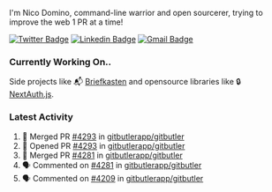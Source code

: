 
I'm Nico Domino, command-line warrior and open sourcerer, trying to improve the web 1 PR at a time!

[![Twitter Badge](https://img.shields.io/badge/-@ndom91-1ca0f1?style=flat-square&labelColor=1ca0f1&logo=twitter&logoColor=white&link=https://twitter.com/ndom91)](https://twitter.com/ndom91) [![Linkedin Badge](https://img.shields.io/badge/-ndom91-blue?style=flat-square&logo=Linkedin&logoColor=white&link=https://www.linkedin.com/in/ndom91/)](https://www.linkedin.com/in/ndom91/) [![Gmail Badge](https://img.shields.io/badge/-yo@ndo.dev-c14438?style=flat-square&logo=mail.ru&logoColor=white&link=mailto:yo@ndo.dev)](mailto:yo@ndo.dev)

### Currently Working On..

Side projects like 📬 [Briefkasten](https://briefkastenhq.com) and opensource libraries like 🔒 [NextAuth.js](https://github.com/nextauthjs/next-auth).

<!--START_SECTION_PROFILE_VIEWS:readme-info-->
<!--END_SECTION_PROFILE_VIEWS:readme-info-->

<!--START_SECTION_DAILY_COMMIT:readme-info-->
<!--END_SECTION_DAILY_COMMIT:readme-info-->

<!--START_SECTION_WEEKLY_COMMIT:readme-info-->
<!--END_SECTION_WEEKLY_COMMIT:readme-info-->

### Latest Activity

<!--START_SECTION:activity-->
1. 🎉 Merged PR [#4293](https://github.com/gitbutlerapp/gitbutler/pull/4293) in [gitbutlerapp/gitbutler](https://github.com/gitbutlerapp/gitbutler)
2. 💪 Opened PR [#4293](https://github.com/gitbutlerapp/gitbutler/pull/4293) in [gitbutlerapp/gitbutler](https://github.com/gitbutlerapp/gitbutler)
3. 🎉 Merged PR [#4281](https://github.com/gitbutlerapp/gitbutler/pull/4281) in [gitbutlerapp/gitbutler](https://github.com/gitbutlerapp/gitbutler)
4. 🗣 Commented on [#4281](https://github.com/gitbutlerapp/gitbutler/pull/4281#issuecomment-2215311757) in [gitbutlerapp/gitbutler](https://github.com/gitbutlerapp/gitbutler)
5. 🗣 Commented on [#4209](https://github.com/gitbutlerapp/gitbutler/issues/4209#issuecomment-2214747671) in [gitbutlerapp/gitbutler](https://github.com/gitbutlerapp/gitbutler)
<!--END_SECTION:activity-->

